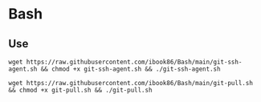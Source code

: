 # Bash

## Use

```shell
wget https://raw.githubusercontent.com/ibook86/Bash/main/git-ssh-agent.sh && chmod +x git-ssh-agent.sh && ./git-ssh-agent.sh
```

```shell
wget https://raw.githubusercontent.com/ibook86/Bash/main/git-pull.sh && chmod +x git-pull.sh && ./git-pull.sh
```